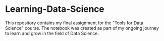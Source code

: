 # Learning-Data-Science
This repository contains my final assignment for the "Tools for Data Science" course. The notebook was created as part of my ongoing journey to learn and grow in the field of Data Science.
